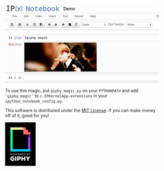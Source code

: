 ![Demo](https://raw.githubusercontent.com/AustinRochford/giphy-ipython-magic/master/demo.gif)

To use this magic, put `giphy_magic.py` on your `PYTHONPATH` and add `'giphy_magic'` to `c.IPKernelApp.extensions` in your `ipython_notebook_config.py`.

This software is distributed under the [MIT License](https://raw.githubusercontent.com/AustinRochford/giphy-ipyhon-magic/master/LICENSE).  If you can make money off of it, good for you!

![Powered by Giphy](https://raw.githubusercontent.com/AustinRochford/giphy-ipython-magic/master/powered_by_giphy.gif)
